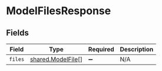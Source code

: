 # ModelFilesResponse


## Fields

| Field                                                  | Type                                                   | Required                                               | Description                                            |
| ------------------------------------------------------ | ------------------------------------------------------ | ------------------------------------------------------ | ------------------------------------------------------ |
| `files`                                                | [shared.ModelFile](../../models/shared/modelfile.md)[] | :heavy_minus_sign:                                     | N/A                                                    |